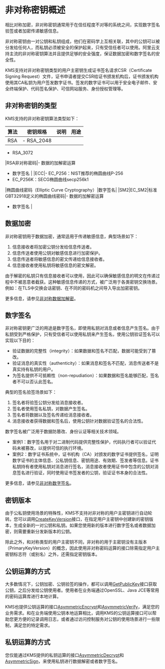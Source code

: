 # 非对称密钥概述

相比对称加密，非对称密钥通常用于在信任程度不对等的系统之间，实现数字签名验签或者加密传递敏感信息。

非对称密钥由一对公钥和私钥组成，他们在密码学上互相关联，其中的公钥可以被分发给任何人，而私钥必须被安全的保护起来，只有受信任者可以使用。阿里云支持主流的非对称密钥算法并且提供足够的安全强度，保证数据加密和数字签名的安全性。

KMS支持对非对称密钥类型的用户主密钥生成证书签名请求CSR（Certificate Signing Request）文件，证书申请者提交CSR给证书颁发机构后，证书颁发机构使用其CA私钥为用户签发数字证书。签发的数字证书可以用于安全电子邮件、安全终端保护、代码签名保护、可信网站服务、身份授权管理等。

## 非对称密钥的类型

KMS支持的非对称密钥算法类型如下：

|算法|密钥规格|说明|用途|
|--|----|--|--|
|RSA|-   RSA\_2048
-   RSA\_3072

|RSA非对称密码|-   数据的加解密运算
-   数字签名 |
|ECC|-   EC\_P256：NIST推荐的椭圆曲线P-256
-   EC\_P256K：SECG椭圆曲线secp256k1

|椭圆曲线密码（Elliptic Curve Cryptography）|数字签名|
|SM2|EC\_SM2|标准GBT32918定义的椭圆曲线密码|-   数据的加解密运算
-   数字签名 |

## 数据加密

非对称密钥用于数据加密，通常适用于传递敏感信息，典型场景如下：

1.  信息接收者将加密公钥分发给信息传送者。
2.  信息传送者使用公钥对敏感信息进行加密保护。
3.  信息传送者将敏感信息的密文传递给信息接收者。
4.  信息接收者使用私钥将敏感信息的密文解密。

由于解密的私钥只有信息接收者可以使用，因此可以确保敏感信息的明文在传递过程中不被恶意者截获。这种敏感信息传递的方式，被广泛用于各类密钥交换场景。例如：在TLS中交换会话密钥、在不同的密码机之间导入导出加密密钥。

更多信息，请参见[非对称数据加解密](/cn.zh-CN/密钥服务/密钥种类/使用非对称密钥/非对称数据加解密.md)。

## 数字签名

非对称密钥更广泛的用途是数字签名，即使用私钥对消息或者信息产生签名。由于私钥受到严格保护，只有受信者可以使用私钥来产生签名，使用公钥验证签名可以实现以下目的：

-   验证数据的完整性（integrity）：如果数据和签名不匹配，数据可能受到了篡改。
-   验证消息的真实性（authenticity）：如果消息和签名不匹配，消息传送者不是真实持有私钥的用户。
-   为签名提供不可抵赖性（non-repudiation）：如果数据和签名能够匹配，签名者不可以否认此签名。

典型的签名验签场景如下：

1.  签名者将验签公钥分发给消息接收者。
2.  签名者使用签名私钥，对数据产生签名。
3.  签名者将数据以及签名传递给消息接收者。
4.  消息接收者获得数据和签名后，使用公钥针对数据验证签名的合法性。

数字签名被广泛用于数据防篡改、身份认证等相关技术领域。

-   案例1：数字签名用于对二进制代码提供完整性保护，代码执行者可以验证代码未被篡改，以提供可信的执行环境。
-   案例2：数字证书系统中，证书机构（CA）对颁发的数字证书提供签名，证明数字证书的主体信息、公私钥信息、密钥用途、有效期、签发者等信息。证书私钥持有者使用私钥对消息进行签名，消息接收者使用证书中包含的公钥对消息签名进行验证，同时使用证书签发者的公钥，验证证书本身的合法性。

更多信息，请参见[非对称数字签名](/cn.zh-CN/密钥服务/密钥种类/使用非对称密钥/非对称数字签名.md)。

## 密钥版本

由于公私钥使用场景的特殊性，KMS不支持对非对称的用户主密钥进行自动轮转。您可以调用[CreateKeyVersion](/cn.zh-CN/API参考/密钥/CreateKeyVersion.md)接口，在指定用户主密钥中创建新的密钥版本，生成全新的一对公钥和私钥。如果您使用新的版本进行数字签名或者数据加密，则需要重新分发新版本的公钥。

除此之外，和对称类型的用户主密钥不同，非对称的用于主密钥没有主版本（PrimaryKeyVersion）的概念，因此使用非对称密码运算的接口除需指定用户主密钥标志符（或别名）之外，还需指定密钥版本。

## 公钥运算的方式

大多数情况下，公钥加密、公钥验签的操作，都可以调用[GetPublicKey](/cn.zh-CN/API参考/密钥/GetPublicKey.md)接口获取公钥，之后分发给公钥使用者。使用者在业务端通过OpenSSL、Java JCE等常用的密码运算库进行本地计算。

KMS也提供公钥运算的接口[AsymmetricEncrypt](/cn.zh-CN/API参考/密钥/AsymmetricEncrypt.md)和[AsymmetricVerify](/cn.zh-CN/API参考/密钥/AsymmetricVerify.md)，满足您的业务需求。和在业务端使用公钥本地运算相比，调用KMS的公钥运算接口可以帮助您更方便的记录调用日志，或者通过访问控制服务对公钥的使用场景进行一些限制，满足您的特定需求。

## 私钥运算的方式

您仅能通过KMS提供的私钥运算的接口[AsymmetricDecrypt](/cn.zh-CN/API参考/密钥/AsymmetricDecrypt.md)和[AsymmetricSign](/cn.zh-CN/API参考/密钥/AsymmetricSign.md)，来使用私钥进行数据解密或者数字签名。

